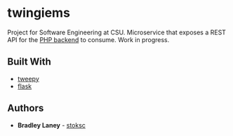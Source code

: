 # twingiems
Project for Software Engineering at CSU. Microservice that exposes a REST API for the [PHP backend](https://github.com/jsofteng/twingiePHP) to consume. Work in progress.

## Built With

* [tweepy](http://docs.tweepy.org/en/v3.5.0/)
* [flask](http://flask.pocoo.org/docs/0.12/)

## Authors

* **Bradley Laney** - [stoksc](https://github.com/stoksc)
